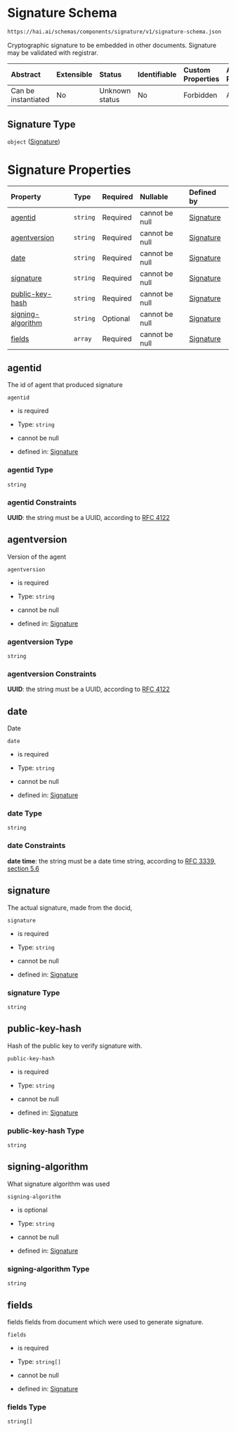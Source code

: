 # Signature Schema

```txt
https://hai.ai/schemas/components/signature/v1/signature-schema.json
```

Cryptographic signature to be embedded in other documents. Signature may be validated with registrar.

| Abstract            | Extensible | Status         | Identifiable | Custom Properties | Additional Properties | Access Restrictions | Defined In                                                                                                  |
| :------------------ | :--------- | :------------- | :----------- | :---------------- | :-------------------- | :------------------ | :---------------------------------------------------------------------------------------------------------- |
| Can be instantiated | No         | Unknown status | No           | Forbidden         | Allowed               | none                | [signature.schema.json](../../schemas/components/signature/v1/signature.schema.json "open original schema") |

## Signature Type

`object` ([Signature](signature.md))

# Signature Properties

| Property                                | Type     | Required | Nullable       | Defined by                                                                                                                                                  |
| :-------------------------------------- | :------- | :------- | :------------- | :---------------------------------------------------------------------------------------------------------------------------------------------------------- |
| [agentid](#agentid)                     | `string` | Required | cannot be null | [Signature](signature-properties-agentid.md "https://hai.ai/schemas/components/signature/v1/signature-schema.json#/properties/agentid")                     |
| [agentversion](#agentversion)           | `string` | Required | cannot be null | [Signature](signature-properties-agentversion.md "https://hai.ai/schemas/components/signature/v1/signature-schema.json#/properties/agentversion")           |
| [date](#date)                           | `string` | Required | cannot be null | [Signature](signature-properties-date.md "https://hai.ai/schemas/components/signature/v1/signature-schema.json#/properties/date")                           |
| [signature](#signature)                 | `string` | Required | cannot be null | [Signature](signature-properties-signature.md "https://hai.ai/schemas/components/signature/v1/signature-schema.json#/properties/signature")                 |
| [public-key-hash](#public-key-hash)     | `string` | Required | cannot be null | [Signature](signature-properties-public-key-hash.md "https://hai.ai/schemas/components/signature/v1/signature-schema.json#/properties/public-key-hash")     |
| [signing-algorithm](#signing-algorithm) | `string` | Optional | cannot be null | [Signature](signature-properties-signing-algorithm.md "https://hai.ai/schemas/components/signature/v1/signature-schema.json#/properties/signing-algorithm") |
| [fields](#fields)                       | `array`  | Required | cannot be null | [Signature](signature-properties-fields.md "https://hai.ai/schemas/components/signature/v1/signature-schema.json#/properties/fields")                       |

## agentid

The id of agent that produced signature

`agentid`

*   is required

*   Type: `string`

*   cannot be null

*   defined in: [Signature](signature-properties-agentid.md "https://hai.ai/schemas/components/signature/v1/signature-schema.json#/properties/agentid")

### agentid Type

`string`

### agentid Constraints

**UUID**: the string must be a UUID, according to [RFC 4122](https://tools.ietf.org/html/rfc4122 "check the specification")

## agentversion

Version of the agent

`agentversion`

*   is required

*   Type: `string`

*   cannot be null

*   defined in: [Signature](signature-properties-agentversion.md "https://hai.ai/schemas/components/signature/v1/signature-schema.json#/properties/agentversion")

### agentversion Type

`string`

### agentversion Constraints

**UUID**: the string must be a UUID, according to [RFC 4122](https://tools.ietf.org/html/rfc4122 "check the specification")

## date

Date

`date`

*   is required

*   Type: `string`

*   cannot be null

*   defined in: [Signature](signature-properties-date.md "https://hai.ai/schemas/components/signature/v1/signature-schema.json#/properties/date")

### date Type

`string`

### date Constraints

**date time**: the string must be a date time string, according to [RFC 3339, section 5.6](https://tools.ietf.org/html/rfc3339 "check the specification")

## signature

The actual signature, made from the docid,

`signature`

*   is required

*   Type: `string`

*   cannot be null

*   defined in: [Signature](signature-properties-signature.md "https://hai.ai/schemas/components/signature/v1/signature-schema.json#/properties/signature")

### signature Type

`string`

## public-key-hash

Hash of the public key to verify signature with.

`public-key-hash`

*   is required

*   Type: `string`

*   cannot be null

*   defined in: [Signature](signature-properties-public-key-hash.md "https://hai.ai/schemas/components/signature/v1/signature-schema.json#/properties/public-key-hash")

### public-key-hash Type

`string`

## signing-algorithm

What signature algorithm was used

`signing-algorithm`

*   is optional

*   Type: `string`

*   cannot be null

*   defined in: [Signature](signature-properties-signing-algorithm.md "https://hai.ai/schemas/components/signature/v1/signature-schema.json#/properties/signing-algorithm")

### signing-algorithm Type

`string`

## fields

fields fields from document which were used to generate signature.

`fields`

*   is required

*   Type: `string[]`

*   cannot be null

*   defined in: [Signature](signature-properties-fields.md "https://hai.ai/schemas/components/signature/v1/signature-schema.json#/properties/fields")

### fields Type

`string[]`
